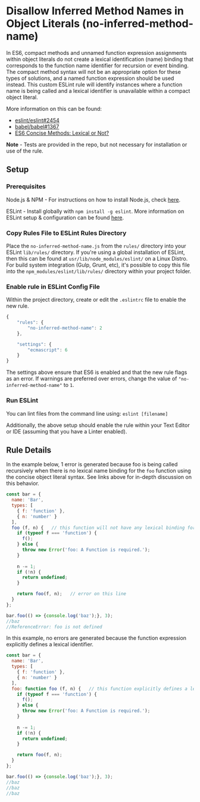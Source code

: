 # Disallow Inferred Method Names in Object Literals (no-inferred-method-name)

In ES6, compact methods and unnamed function expression assignments within object literals do not create a lexical identification (name) binding that corresponds to the function name identifier for recursion or event binding. The compact method syntax will not be an appropriate option for these types of solutions, and a named function expression should be used instead. This custom ESLint rule will identify instances where a function name is being called and a lexical identifier is unavailable within a compact object literal. 

More information on this can be found:
- [eslint/eslint#2454](https://github.com/eslint/eslint/issues/2454#issuecomment-100285220)
- [babel/babel#1367](https://github.com/babel/babel/issues/1367)
- [ES6 Concise Methods: Lexical or Not?](http://blog.getify.com/es6-concise-methods-lexical-or-not/)

**Note** - Tests are provided in the repo, but not necessary for installation or use of the rule.

## Setup

### Prerequisites

Node.js & NPM - For instructions on how to install Node.js, check [here](https://nodejs.org/).

ESLint - Install globally with `npm install -g eslint`. More information on ESLint setup & configuration can be found [here](http://eslint.org/).

### Copy Rules File to ESLint Rules Directory

Place the `no-inferred-method-name.js` from the `rules/` directory into your ESLint `lib/rules/` directory. If you're using a global installation of ESLint, then this can be found at `usr/lib/node_modules/eslint/` on a Linux Distro. For build system integration (Gulp, Grunt, etc), it's possible to copy this file into the `npm_modules/eslint/lib/rules/` directory within your project folder.

### Enable rule in ESLint Config File

Within the project directory, create or edit the `.eslintrc` file to enable the new rule.

```js
{
    "rules": {
        "no-inferred-method-name": 2
    },

    "settings": {
        "ecmascript": 6
    }
}
```

The settings above ensure that ES6 is enabled and that the new rule flags as an error. If warnings are preferred over errors, change the value of `"no-inferred-method-name"` to `1`.

### Run ESLint

You can lint files from the command line using:
`eslint [filename]`

Additionally, the above setup should enable the rule within your Text Editor or IDE (assuming that you have a Linter enabled).

## Rule Details

In the example below, 1 error is generated because foo is being called recursively when there is no lexical name binding for the `foo` function using the concise object literal syntax. See links above for in-depth discussion on this behavior.

```js
const bar = {
  name: 'Bar',
  types: [
    { f: 'function' },
    { n: 'number' }
  ],
  foo (f, n) {   // this function will not have any lexical binding for recursive calls
    if (typeof f === 'function') {
      f();
    } else {
      throw new Error('foo: A Function is required.');
    }
    
    n -= 1;
    if (!n) {
      return undefined;
    }

    return foo(f, n);   // error on this line
  }
};

bar.foo(() => {console.log('baz');}, 3);
//baz
//ReferenceError: foo is not defined
```

In this example, no errors are generated because the function expression explicitly defines a lexical identifier.

```js
const bar = {
  name: 'Bar',
  types: [
    { f: 'function' },
    { n: 'number' }
  ],
  foo: function foo (f, n) {   // this function explicitly defines a lexical name for the method
    if (typeof f === 'function') {
      f();
    } else {
      throw new Error('foo: A Function is required.');
    }
    
    n -= 1;
    if (!n) {
      return undefined;
    }

    return foo(f, n);
  }
};

bar.foo(() => {console.log('baz');}, 3);
//baz
//baz
//baz
```
